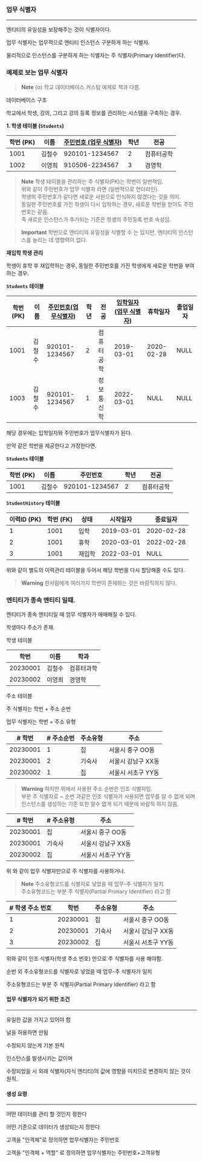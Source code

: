 
### 업무 식별자
---
엔티티의 유일성을 보장해주는 것이 식별자이다.

업무 식별자는 업무적으로 엔티티 인스턴스 구분하게 하는 식별자.

물리적으로 인스턴스를 구분하게 하는 식별자는 주 식별자(Primary Identifier)다.

### **예제로 보는 업무 식별자**

>**Note**
> (α) 학교 데이터베이스 커스텀 예제로 책과 다름.

데이터베이스 구조

학교에서 학생, 강의, 그리고 강의 등록 정보를 관리하는 시스템을 구축하는 경우.

**1. 학생 테이블 (`Students`)**

|학번 (PK)|이름|<u>주민번호 (업무 식별자)</u>|학년|전공|
|---|---|---|---|---|
|1001|김철수|920101-1234567|2|컴퓨터공학|
|1002|이영희|910506-2234567|3|경영학|

>**Note**
> 학생 테이블을 관리하는 주 식별자(PK)는 학번이 일반적임. \
> 위와 같이 주민번호가 업무 식별자 라면 (일반적으로 언더라인). \
> 학생의 주민번호가 같다면 새로운 사원으로 인식하지 않겠다는 것을 의미. \
> 동일한 주민번호를 가진 학생이 다시 입학하는 경우, 새로운 학번을 받아도 주민번호는 같음. \
> 즉 새로운 인스턴스가 추가되는 기준은 학생의 주민등록 번호 속성임.

>**Important**
>학번으로 엔티티의 유일성을 식별할 수 는 있지만, 엔티티의 인스턴스를 늘리는 데 영향력이 없다.

**재입학 학생 관리**

학생이 휴학 후 재입학하는 경우, 동일한 주민번호를 가진 학생에게 새로운 학번을 부여하는 경우.

**`Students` 테이블**

|학번 (PK)|이름|<u>주민번호(업무식별자)</u>|학년|전공|<u>입학일자(업무 식별자)</u>|휴학일자|졸업일자|
|---|---|---|---|---|---|---|---|
|1001|김철수|920101-1234567|2|컴퓨터공학|2019-03-01|2020-02-28|NULL|
|1003|김철수|920101-1234567|1|정보통신학|2022-03-01|NULL|NULL|

해당 경우에는 입학일자와 주민번호가 업무식별자가 된다.

만약 같은 학번을 제공한다고 가정한다면.

**`Students` 테이블**

|학번 (PK)|이름|주민번호|학년|전공|
|---|---|---|---|---|
|1001|김철수|920101-1234567|2|컴퓨터공학|

**`StudentHistory` 테이블**

|이력ID (PK)|학번 (FK)|상태|시작일자|종료일자|
|---|---|---|---|---|
|1|1001|입학|2019-03-01|2020-02-28|
|2|1001|휴학|2020-03-01|2022-02-28|
|3|1001|재입학|2022-03-01|NULL|

위와 같이 별도의 이력관리 테이블을 두어서 해당 학번을 다시 할당해줄 수도 있다.

>**Warning**
>한사람에게 여러가지 학번이 존재하는 것은 바람직하지 않다.

### 엔티티가 종속 엔티티 일때.

엔티티가 종속 엔티티일 때 엄무 식별자가 애매해질 수 있다.

학생마다 주소가 존재.

학생 테이블

| 학번 | 이름 | 학과 | 
| --- | --- | --- | 
| 20230001 | 김철수 | 컴퓨터과학 | 
| 20230002 | 이영희 | 경영학 |

주소 테이블

주 식별자는 학번 + 주소 순번

업무 식별자는 학번 + 주소 유형

| # 학번 | # 주소순번 | 주소유형 | 주소 |
| --- | --- | --- | --- | 
| 20230001 | 1 | 집 | 서울시 중구 OO동 | 
| 20230001 | 2 | 기숙사 | 서울시 강남구 XX동 | 
| 20230002 | 1 | 집 | 서울시 서초구 YY동 |

>**Warning**
>하지만 위에서 사용한 주소 순번은 인조 식별자임. \
>부분 주 식별자로 ~ 순번 과같은 인조 식별자가 사용되면 업무를 알 수 없게 되며 인스턴스를 생성하는 기준 또한 알수 없게 되기 때문에 바람직 하지 않음.

| # 학번 |# 주소유형 | 주소 |
| --- | --- | --- | 
| 20230001 | 집 | 서울시 중구 OO동 | 
| 20230001 | 기숙사 | 서울시 강남구 XX동 | 
| 20230002 | 집 | 서울시 서초구 YY동 |

위 와 같이 업무 식별자만으로 주 식별자를 사용하거나.

>**Note**
>주소유형코드를 식별자로 넣었을 때 업무-주 식별자가 일치. \
>주소유형코드는 부분 주 식별자(Partial Primary Identifier) 라고 함

|# 학생 주소 번호| 학번 | 주소유형 | 주소 |
| --- | --- | --- | --- | 
|1| 20230001 | 집 | 서울시 중구 OO동 | 
|2| 20230001 | 기숙사 | 서울시 강남구 XX동 | 
|3| 20230002 | 집 | 서울시 서초구 YY동 |

위와 같이 인조 식별자(학생 주소 번호) 만으로 주 식별자를 사용 해야함.

순번 외 주소유형코드를 식별자로 넣었을 때 업무-주 식별자가 일치

주소유형코드는 부분 주 식별자(Partial Primary Identifier) 라고 함

#### 업무 식별자가 되기 위한 조건
---

유일한 값을 가지고 있어야 함

널을 허용하면 안됨

수정되지 않는게 기본 원칙

인스턴스를 발생시키는 값이며

수정되었을 시 외래 식별자(자식 엔티티)의 값에 영향을 미치므로 변경하지 않는 것이 원칙.


#### 생성 요령
---

어떤 데이터를 관리 할 것인지 정한다

어떤 기준으로 데이터가 생성되는지 정한다

고객을 "인격체"로 정의하면 업무식별자는 주민번호

고객을 "인격체 + 역할" 로 정의하면 업무식별자는 주민번호+고객유형
